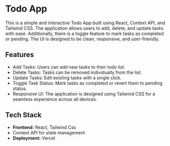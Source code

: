 # Todo App

This is a simple and interactive Todo App built using React, Context API, and Tailwind CSS. The application allows users to add, delete, and update tasks with ease. Additionally, there is a toggle feature to mark tasks as completed or pending. The UI is designed to be clean, responsive, and user-friendly.

## Features

- Add Tasks: Users can add new tasks to their todo list.
- Delete Tasks: Tasks can be removed individually from the list.
- Update Tasks: Edit existing tasks with a single click.
- Toggle Task Status: Mark tasks as completed or revert them to pending status.
- Responsive UI: The application is designed using Tailwind CSS for a seamless experience across all devices.
  
## Tech Stack

- **Frontend:** React, Tailwind Css
- Context API for state management
- **Deployment:** Vercel

